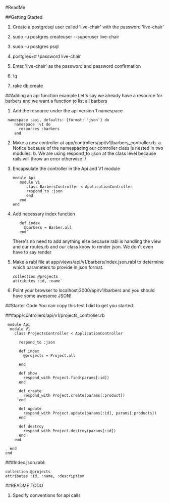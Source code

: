 #ReadMe

##Getting Started
1. Create a postgresql user called 'live-chair' with the password 'live-chair'
  1. sudo -u postgres createuser --superuser live-chair
  2. sudo -u postgres psql
  3. postgres=# \password live-chair
  4. Enter 'live-chair' as the password and password confirmation 
  5. \q 

2. rake db:create


##Adding an api function example
Let's say we already have a resource for barbers and we want a function to list all barbers

1. Add the resource under the api version 1 namespace
```
 namespace :api, defaults: {format: 'json'} do
    namespace :v1 do
      resources :barbers
    end
```

2. Make a new controller at app/controllers/api/v1/barbers_controller.rb. 
  a. Notice because of the namespacing our controller class is nested in two modules.
  b. We are using respond_to :json at the class level because rails will throw an error otherwise :/

3. Encapsulate the controller in the Api and V1 module
   ```
   module Api
      module V1         
         class BarbersController < ApplicationController
	     respond_to :json	
         end
      end
   end
   ```
4. Add necessary index function
   ```
      def index
        @barbers = Barber.all
      end`
   ```	
    
    There's no need to add anything else because rabl is handling the view and our routes.rb and our class know to render json. We don't even     have to say render

5. Make a rabl file at app/views/api/v1/barbers/index.json.rabl to determine which parameters to provide in json format.
   ```
   collection @projects
   attributes :id, :name`
   ```

6. Point your browser to localhost:3000/api/v1/barbers and you should have some awesome JSON!

##Starter Code
You can copy this test I did to get you started.

###app/controllers/api/v1/projects_controller.rb
```
 module Api
  module V1
    class ProjectsController < ApplicationController
      
      respond_to :json
      
      def index
        @projects = Project.all

      end

      def show
        respond_with Project.find(params[:id])
      end
      
      def create
        respond_with Project.create(params[:product])
      end
      
      def update
        respond_with Project.update(params[:id], params[:products])
      end
      
      def destroy
        respond_with Project.destroy(params[:id])
      end
    end

  end
end
```


###Index.json.rabl:
```
collection @projects
attributes :id, :name, :description
```

##README TODO
1. Specify conventions for api calls









